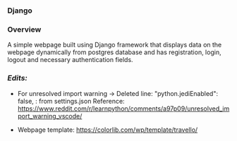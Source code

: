 ### Django

### Overview

A simple webpage built using Django framework that displays data on the webpage dynamically from postgres database and has registration, login, logout and necessary authentication fields.


### *Edits:*
- For unresolved import warning ->
Deleted line: "python.jediEnabled": false, : from settings.json
Reference: https://www.reddit.com/r/learnpython/comments/a97p09/unresolved_import_warning_vscode/ 

- Webpage template: https://colorlib.com/wp/template/travello/ 
